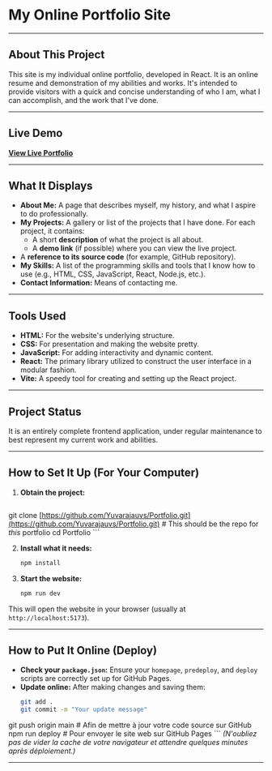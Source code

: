 
#  My Online Portfolio Site

---

## About This Project

This site is my individual online portfolio, developed in React. It is an online resume and demonstration of my abilities and works. It's intended to provide visitors with a quick and concise understanding of who I am, what I can accomplish, and the work that I've done.

---

## Live Demo

**[ View Live Portfolio](https://yuvarajauvs.github.io/Portfolio/)**

---

## What It Displays

* **About Me:** A page that describes myself, my history, and what I aspire to do professionally.
* **My Projects:** A gallery or list of the projects that I have done. For each project, it contains:
    * A short **description** of what the project is all about.
    * A **demo link** (if possible) where you can view the live project.
* A **reference to its source code** (for example, GitHub repository).
* **My Skills:** A list of the programming skills and tools that I know how to use (e.g., HTML, CSS, JavaScript, React, Node.js, etc.).
* **Contact Information:** Means of contacting me.

---

## Tools Used

* **HTML:** For the website's underlying structure.
* **CSS:** For presentation and making the website pretty.
* **JavaScript:** For adding interactivity and dynamic content.
* **React:** The primary library utilized to construct the user interface in a modular fashion.
* **Vite:** A speedy tool for creating and setting up the React project.

---

## Project Status

It is an entirely complete frontend application, under regular maintenance to best represent my current work and abilities.

---

## How to Set It Up (For Your Computer)

1.  **Obtain the project:**
    ```bash
    ```
git clone [https://github.com/Yuvarajauvs/Portfolio.git](https://github.com/Yuvarajauvs/Portfolio.git) # This should be the repo for *this* portfolio
    cd Portfolio
    ```

2.  **Install what it needs:**
    ```bash
    npm install
    ```

3.  **Start the website:**
    ```bash
    npm run dev
    ```
This will open the website in your browser (usually at `http://localhost:5173`).

---

## How to Put It Online (Deploy)

* **Check your `package.json`:** Ensure your `homepage`, `predeploy`, and `deploy` scripts are correctly set up for GitHub Pages.
* **Update online:** After making changes and saving them:
    ```bash
    git add .
    git commit -m "Your update message"
git push origin main # Afin de mettre à jour votre code source sur GitHub
    npm run deploy       # Pour envoyer le site web sur GitHub Pages
    ```
    *(N'oubliez pas de vider la cache de votre navigateur et attendre quelques minutes après déploiement.)*

---
